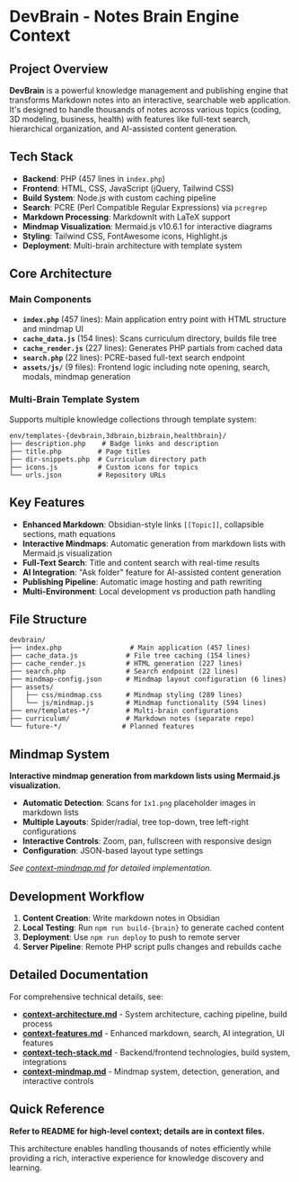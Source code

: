 # DevBrain - Notes Brain Engine Context

## Project Overview

**DevBrain** is a powerful knowledge management and publishing engine that transforms Markdown notes into an interactive, searchable web application. It's designed to handle thousands of notes across various topics (coding, 3D modeling, business, health) with features like full-text search, hierarchical organization, and AI-assisted content generation.

## Tech Stack

- **Backend**: PHP (457 lines in `index.php`)
- **Frontend**: HTML, CSS, JavaScript (jQuery, Tailwind CSS)
- **Build System**: Node.js with custom caching pipeline
- **Search**: PCRE (Perl Compatible Regular Expressions) via `pcregrep`
- **Markdown Processing**: MarkdownIt with LaTeX support
- **Mindmap Visualization**: Mermaid.js v10.6.1 for interactive diagrams
- **Styling**: Tailwind CSS, FontAwesome icons, Highlight.js
- **Deployment**: Multi-brain architecture with template system

## Core Architecture

### Main Components
- **`index.php`** (457 lines): Main application entry point with HTML structure and mindmap UI
- **`cache_data.js`** (154 lines): Scans curriculum directory, builds file tree
- **`cache_render.js`** (227 lines): Generates PHP partials from cached data
- **`search.php`** (22 lines): PCRE-based full-text search endpoint
- **`assets/js/`** (9 files): Frontend logic including note opening, search, modals, mindmap generation

### Multi-Brain Template System
Supports multiple knowledge collections through template system:
```
env/templates-{devbrain,3dbrain,bizbrain,healthbrain}/
├── description.php    # Badge links and description
├── title.php         # Page titles
├── dir-snippets.php  # Curriculum directory path
├── icons.js          # Custom icons for topics
└── urls.json         # Repository URLs
```

## Key Features

- **Enhanced Markdown**: Obsidian-style links `[[Topic]]`, collapsible sections, math equations
- **Interactive Mindmaps**: Automatic generation from markdown lists with Mermaid.js visualization
- **Full-Text Search**: Title and content search with real-time results
- **AI Integration**: "Ask folder" feature for AI-assisted content generation
- **Publishing Pipeline**: Automatic image hosting and path rewriting
- **Multi-Environment**: Local development vs production path handling

## File Structure

```
devbrain/
├── index.php                 # Main application (457 lines)
├── cache_data.js            # File tree caching (154 lines)
├── cache_render.js          # HTML generation (227 lines)
├── search.php               # Search endpoint (22 lines)
├── mindmap-config.json      # Mindmap layout configuration (6 lines)
├── assets/
│   ├── css/mindmap.css      # Mindmap styling (289 lines)
│   └── js/mindmap.js        # Mindmap functionality (594 lines)
├── env/templates-*/         # Multi-brain configurations
├── curriculum/              # Markdown notes (separate repo)
└── future-*/               # Planned features
```

## Mindmap System

**Interactive mindmap generation from markdown lists using Mermaid.js visualization.**

- **Automatic Detection**: Scans for `1x1.png` placeholder images in markdown lists
- **Multiple Layouts**: Spider/radial, tree top-down, tree left-right configurations
- **Interactive Controls**: Zoom, pan, fullscreen with responsive design
- **Configuration**: JSON-based layout type settings

*See [context-mindmap.md](./context-mindmap.md) for detailed implementation.*

## Development Workflow

1. **Content Creation**: Write markdown notes in Obsidian
2. **Local Testing**: Run `npm run build-{brain}` to generate cached content
3. **Deployment**: Use `npm run deploy` to push to remote server
4. **Server Pipeline**: Remote PHP script pulls changes and rebuilds cache

## Detailed Documentation

For comprehensive technical details, see:
- **[context-architecture.md](./context-architecture.md)** - System architecture, caching pipeline, build process
- **[context-features.md](./context-features.md)** - Enhanced markdown, search, AI integration, UI features
- **[context-tech-stack.md](./context-tech-stack.md)** - Backend/frontend technologies, build system, integrations
- **[context-mindmap.md](./context-mindmap.md)** - Mindmap system, detection, generation, and interactive controls

## Quick Reference

**Refer to README for high-level context; details are in context files.**

This architecture enables handling thousands of notes efficiently while providing a rich, interactive experience for knowledge discovery and learning.
